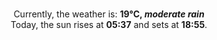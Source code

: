 <p  align="center"><br/>Currently, the weather is: <b> 19°C, <i>moderate rain</i></b></br>Today, the sun rises at <b>05:37</b> and sets at <b>18:55</b>.</p>